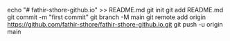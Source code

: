 echo "# fathir-sthore-github.io" >> README.md
git init
git add README.md
git commit -m "first commit"
git branch -M main
git remote add origin https://github.com/fathir-sthore/fathir-sthore-github.io.git
git push -u origin main
